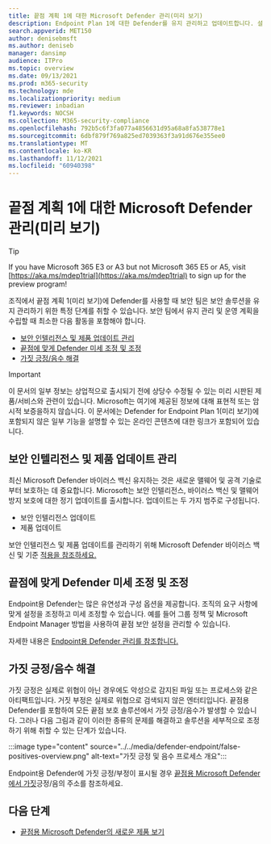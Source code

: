 ```yaml
---
title: 끝점 계획 1에 대한 Microsoft Defender 관리(미리 보기)
description: Endpoint Plan 1에 대한 Defender를 유지 관리하고 업데이트합니다. 설정을 관리하고, 업데이트를 다운로드하고, 가을 긍정/음수 문제를 해결합니다.
search.appverid: MET150
author: denisebmsft
ms.author: deniseb
manager: dansimp
audience: ITPro
ms.topic: overview
ms.date: 09/13/2021
ms.prod: m365-security
ms.technology: mde
ms.localizationpriority: medium
ms.reviewer: inbadian
f1.keywords: NOCSH
ms.collection: M365-security-compliance
ms.openlocfilehash: 792b5c6f3fa077a4856631d95a68a8fa538778e1
ms.sourcegitcommit: 6dbf879f769a825ed7039363f3a91d676e355ee0
ms.translationtype: MT
ms.contentlocale: ko-KR
ms.lasthandoff: 11/12/2021
ms.locfileid: "60940398"
---
```

# <a name="manage-microsoft-defender-for-endpoint-plan-1-preview"></a>끝점 계획 1에 대한 Microsoft Defender 관리(미리 보기)

> [!TIP]
> If you have Microsoft 365 E3 or A3 but not Microsoft 365 E5 or A5, visit [https://aka.ms/mdep1trial](https://aka.ms/mdep1trial) to sign up for the preview program!

조직에서 끝점 계획 1(미리 보기)에 Defender를 사용할 때 보안 팀은 보안 솔루션을 유지 관리하기 위한 특정 단계를 취할 수 있습니다. 보안 팀에서 유지 관리 및 운영 계획을 수립할 때 최소한 다음 활동을 포함해야 합니다.

- [보안 인텔리전스 및 제품 업데이트 관리](#manage-security-intelligence-and-product-updates)
- [끝점에 맞게 Defender 미세 조정 및 조정](#fine-tune-and-adjust-defender-for-endpoint)
- [가짓 긍정/음수 해결](#address-false-positivesnegatives)

> [!IMPORTANT]
> 이 문서의 일부 정보는 상업적으로 출시되기 전에 상당수 수정될 수 있는 미리 시판된 제품/서비스와 관련이 있습니다. Microsoft는 여기에 제공된 정보에 대해 표현적 또는 암시적 보증을하지 않습니다. 이 문서에는 Defender for Endpoint Plan 1(미리 보기)에 포함되지 않은 일부 기능을 설명할 수 있는 온라인 콘텐츠에 대한 링크가 포함되어 있습니다.

## <a name="manage-security-intelligence-and-product-updates"></a>보안 인텔리전스 및 제품 업데이트 관리

최신 Microsoft Defender 바이러스 백신 유지하는 것은 새로운 맬웨어 및 공격 기술로부터 보호하는 데 중요합니다. Microsoft는 보안 인텔리전스, 바이러스 백신 및 맬웨어 방지 보호에 대한 정기 업데이트를 출시합니다. 업데이트는 두 가지 범주로 구성됩니다. 

- 보안 인텔리전스 업데이트
- 제품 업데이트 

보안 인텔리전스 및 제품 업데이트를 관리하기 위해 Microsoft Defender 바이러스 백신 및 기준 [적용을 참조하세요.](manage-updates-baselines-microsoft-defender-antivirus.md)

## <a name="fine-tune-and-adjust-defender-for-endpoint"></a>끝점에 맞게 Defender 미세 조정 및 조정

Endpoint용 Defender는 많은 유연성과 구성 옵션을 제공합니다. 조직의 요구 사항에 맞게 설정을 조정하고 미세 조정할 수 있습니다. 예를 들어 그룹 정책 및 Microsoft Endpoint Manager 방법을 사용하여 끝점 보안 설정을 관리할 수 있습니다. 

자세한 내용은 [Endpoint용 Defender 관리를 참조합니다.](manage-atp-post-migration.md)

## <a name="address-false-positivesnegatives"></a>가짓 긍정/음수 해결

가짓 긍정은 실제로 위협이 아닌 경우에도 악성으로 감지된 파일 또는 프로세스와 같은 아티팩트입니다. 거짓 부정은 실제로 위협으로 검색되지 않은 엔터티입니다. 끝점용 Defender를 포함하여 모든 끝점 보호 솔루션에서 가짓 긍정/음수가 발생할 수 있습니다. 그러나 다음 그림과 같이 이러한 종류의 문제를 해결하고 솔루션을 세부적으로 조정하기 위해 취할 수 있는 단계가 있습니다.

:::image type="content" source="../../media/defender-endpoint/false-positives-overview.png" alt-text="가짓 긍정 및 음수 프로세스 개요":::

Endpoint용 Defender에 가짓 긍정/부정이 표시될 경우 [끝점용 Microsoft Defender에서 가짓](defender-endpoint-false-positives-negatives.md)긍정/음의 주소를 참조하세요.

## <a name="next-steps"></a>다음 단계

- [끝점용 Microsoft Defender의 새로운 제품 보기](whats-new-in-microsoft-defender-atp.md)